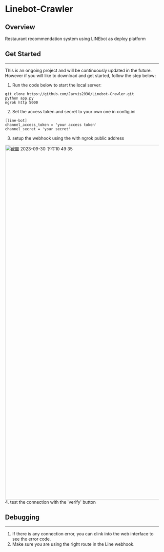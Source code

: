 # Linebot-Crawler
## Overview
Restaurant recommendation system using LINEbot as deploy platform

## Get Started
---------------------------------
This is an ongoing project and will be continuously updated in the future. However if you will like to download and get started, follow the step below:
1. Run the code below to start the local server:
```
git clone https://github.com/Jarvis2030/Linebot-Crawler.git
python app.py
ngrok http 5000
```
2. Set the access token and secret to your own one in config.ini
```
[line-bot]
channel_access_token = 'your access token'
channel_secret = 'your secret'
```
3. setup the webhook using the with ngrok public address
<img width="1162" alt="截圖 2023-09-30 下午10 49 35" src="https://github.com/Jarvis2030/Linebot-Crawler/assets/77675271/4ca092b7-e705-4959-941a-ae1d225b6e6c">
4. test the connection with the 'verify' button

## Debugging
---------------------------------
1. If there is any connection error, you can clink into the web interface to see the error code.
2. Make sure you are using the right route in the Line webhook.

